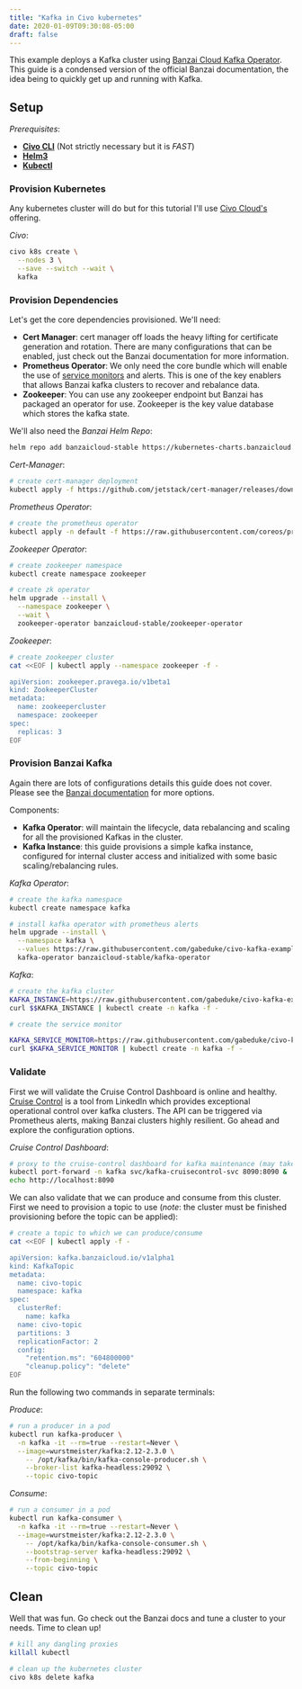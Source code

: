 ```yaml
---
title: "Kafka in Civo kubernetes"
date: 2020-01-09T09:30:08-05:00
draft: false
---
```


This example deploys a Kafka cluster using [Banzai Cloud Kafka Operator](https://github.com/banzaicloud/kafka-operator). This guide is a condensed version of the official Banzai documentation, the idea being to quickly get up and running with Kafka.

## Setup

_Prerequisites_:

- **[Civo CLI](https://github.com/civo/cli)** (Not strictly necessary but it is _FAST_)
- **[Helm3](https://helm.sh/docs/intro/install/)**
- **[Kubectl](https://kubernetes.io/docs/tasks/tools/install-kubectl/)**

### Provision Kubernetes

Any kubernetes cluster will do but for this tutorial I'll use [Civo Cloud's](https://www.civo.com/) offering.

_Civo_:

```bash
civo k8s create \
  --nodes 3 \
  --save --switch --wait \
  kafka
```

### Provision Dependencies

Let's get the core dependencies provisioned. We'll need:

- **Cert Manager**: cert manager off loads the heavy lifting for certificate generation and rotation. There are many configurations that can be enabled, just check out the Banzai documentation for more information.
- **Prometheus Operator**: We only need the core bundle which will enable the use of [service monitors](https://github.com/coreos/prometheus-operator/blob/master/Documentation/user-guides/getting-started.md#related-resources) and alerts. This is one of the key enablers that allows Banzai kafka clusters to recover and rebalance data.
- **Zookeeper**: You can use any zookeeper endpoint but Banzai has packaged an operator for use. Zookeeper is the key value database which stores the kafka state.

We'll also need the _Banzai Helm Repo_:

```bash
helm repo add banzaicloud-stable https://kubernetes-charts.banzaicloud.com/
```

_Cert-Manager_:

```bash
# create cert-manager deployment
kubectl apply -f https://github.com/jetstack/cert-manager/releases/download/v0.11.0/cert-manager.yaml
```

_Prometheus Operator_:

```bash
# create the prometheus operator
kubectl apply -n default -f https://raw.githubusercontent.com/coreos/prometheus-operator/master/bundle.yaml
```

_Zookeeper Operator_:

```bash
# create zookeeper namespace
kubectl create namespace zookeeper

# create zk operator
helm upgrade --install \
  --namespace zookeeper \
  --wait \
  zookeeper-operator banzaicloud-stable/zookeeper-operator
```

_Zookeeper_:

```bash
# create zookeeper cluster
cat <<EOF | kubectl apply --namespace zookeeper -f -

apiVersion: zookeeper.pravega.io/v1beta1
kind: ZookeeperCluster
metadata:
  name: zookeepercluster
  namespace: zookeeper
spec:
  replicas: 3
EOF
```

### Provision Banzai Kafka

Again there are lots of configurations details this guide does not cover. Please see the [Banzai documentation](https://github.com/banzaicloud/kafka-operator) for more options.

Components:

- **Kafka Operator**: will maintain the lifecycle, data rebalancing and scaling for all the provisioned Kafkas in the cluster.
- **Kafka Instance**: this guide provisions a simple kafka instance, configured for internal cluster access and initialized with some basic scaling/rebalancing rules.

_Kafka Operator_:

```bash
# create the kafka namespace
kubectl create namespace kafka

# install kafka operator with prometheus alerts
helm upgrade --install \
  --namespace kafka \
  --values https://raw.githubusercontent.com/gabeduke/civo-kafka-example/v1.0.0/kafka-prometheus-alerts.yaml \
  kafka-operator banzaicloud-stable/kafka-operator
```

_Kafka_:

```bash
# create the kafka cluster
KAFKA_INSTANCE=https://raw.githubusercontent.com/gabeduke/civo-kafka-example/v1.0.0/kafka.yaml
curl $$KAFKA_INSTANCE | kubectl create -n kafka -f -

# create the service monitor

KAFKA_SERVICE_MONITOR=https://raw.githubusercontent.com/gabeduke/civo-kafka-example/v1.0.0/kafka-prometheus.yaml
curl $KAFKA_SERVICE_MONITOR | kubectl create -n kafka -f -
```

### Validate

First we will validate the Cruise Control Dashboard is online and healthy. [Cruise Control](https://github.com/linkedin/cruise-control) is a tool from LinkedIn which provides exceptional operational control over kafka clusters. The API can be triggered via Prometheus alerts, making Banzai clusters highly resilient. Go ahead and explore the configuration options.

_Cruise Control Dashboard_:

```bash
# proxy to the cruise-control dashboard for kafka maintenance (may take a couple minutes)
kubectl port-forward -n kafka svc/kafka-cruisecontrol-svc 8090:8090 &
echo http://localhost:8090
```

We can also validate that we can produce and consume from this cluster. First we need to provision a topic to use (_note_: the cluster must be finished provisioning before the topic can be applied):

```bash
# create a topic to which we can produce/consume
cat <<EOF | kubectl apply -f -

apiVersion: kafka.banzaicloud.io/v1alpha1
kind: KafkaTopic
metadata:
  name: civo-topic
  namespace: kafka
spec:
  clusterRef:
    name: kafka
  name: civo-topic
  partitions: 3
  replicationFactor: 2
  config:
    "retention.ms": "604800000"
    "cleanup.policy": "delete"
EOF
```

Run the following two commands in separate terminals:

_Produce_:

```bash
# run a producer in a pod
kubectl run kafka-producer \
  -n kafka -it --rm=true --restart=Never \
  --image=wurstmeister/kafka:2.12-2.3.0 \
    -- /opt/kafka/bin/kafka-console-producer.sh \
    --broker-list kafka-headless:29092 \
    --topic civo-topic
```

_Consume_:

```bash
# run a consumer in a pod
kubectl run kafka-consumer \
  -n kafka -it --rm=true --restart=Never \
  --image=wurstmeister/kafka:2.12-2.3.0 \
    -- /opt/kafka/bin/kafka-console-consumer.sh \
    --bootstrap-server kafka-headless:29092 \
    --from-beginning \
    --topic civo-topic
```

## Clean

Well that was fun. Go check out the Banzai docs and tune a cluster to your needs. Time to clean up!

```bash
# kill any dangling proxies
killall kubectl

# clean up the kubernetes cluster
civo k8s delete kafka
```
